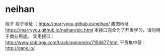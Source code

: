 # neihan
段子
段子地址 ：https://marryyou.github.io/neihan/
趣图地址 ：https://marryyou.github.io/neihan/pic.html
本接口完全为了开发学习，请勿用于商业用途。
实用接口：http://www.cnblogs.com/trackingmore/p/7156877.html
干货集中营：http://gank.io/
